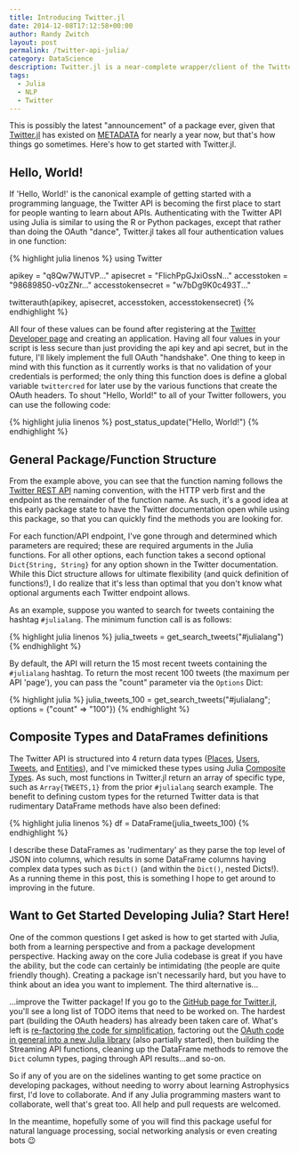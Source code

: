 ```yaml
---
title: Introducing Twitter.jl
date: 2014-12-08T17:12:58+00:00
author: Randy Zwitch
layout: post
permalink: /twitter-api-julia/
category: DataScience
description: Twitter.jl is a near-complete wrapper/client of the Twitter REST API v1.1. Both GET and POST methods are provided for the ability to post and download data.
tags:
  - Julia
  - NLP
  - Twitter
---
```

This is possibly the latest "announcement" of a package ever, given that [Twitter.jl](https://github.com/randyzwitch/Twitter.jl) has existed on [METADATA](https://github.com/JuliaLang/METADATA.jl "Julia METADATA") for nearly a year now, but that's how things go sometimes. Here's how to get started with Twitter.jl.

## Hello, World!

If 'Hello, World!' is the canonical example of getting started with a programming language, the Twitter API is becoming the first place to start for people wanting to learn about APIs. Authenticating with the Twitter API using Julia is similar to using the R or Python packages, except that rather than doing the OAuth "dance", Twitter.jl takes all four authentication values in one function:

{% highlight julia linenos %}
using Twitter

apikey = "q8Qw7WJTVP..."
apisecret = "FIichPpGJxiOssN..."
accesstoken = "98689850-v0zZNr..."
accesstokensecret = "w7bDg9K0c493T..."

twitterauth(apikey,
            apisecret,
            accesstoken,
            accesstokensecret)
{% endhighlight %}

All four of these values can be found after registering at the [Twitter Developer page](https://dev.twitter.com/) and creating an application. Having all four values in your script is less secure than just providing the api key and api secret, but in the future, I'll likely implement the full OAuth "handshake". One thing to keep in mind with this function as it currently works is that no validation of your credentials is performed; the only thing this function does is define a global variable `twittercred` for later use by the various functions that create the OAuth headers. To shout "Hello, World!" to all of your Twitter followers, you can use the following code:

{% highlight julia linenos %}
post_status_update("Hello, World!")
{% endhighlight %}

## General Package/Function Structure

From the example above, you can see that the function naming follows the [Twitter REST API](https://dev.twitter.com/rest/public) naming convention, with the HTTP verb first and the endpoint as the remainder of the function name. As such, it's a good idea at this early package state to have the Twitter documentation open while using this package, so that you can quickly find the methods you are looking for.

For each function/API endpoint, I've gone through and determined which parameters are required; these are required arguments in the Julia functions. For all other options, each function takes a second optional `Dict{String, String}` for any option shown in the Twitter documentation. While this Dict structure allows for ultimate flexibility (and quick definition of functions!), I do realize that it's less than optimal that you don't know what optional arguments each Twitter endpoint allows.

As an example, suppose you wanted to search for tweets containing the hashtag `#julialang`. The minimum function call is as follows:

{% highlight julia linenos %}
julia_tweets = get_search_tweets("#julialang")
{% endhighlight %}

By default, the API will return the 15 most recent tweets containing the `#julialang` hashtag. To return the most recent 100 tweets (the maximum per API 'page'), you can pass the "count" parameter via the `Options` Dict:

{% highlight julia %}
julia_tweets_100 = get_search_tweets("#julialang"; options = {"count" => "100"})
{% endhighlight %}

## Composite Types and DataFrames definitions

The Twitter API is structured into 4 return data types ([Places](https://dev.twitter.com/overview/api/places), [Users](https://dev.twitter.com/overview/api/users), [Tweets](https://dev.twitter.com/overview/api/tweets), and [Entities](https://dev.twitter.com/overview/api/entities)), and I've mimicked these types using Julia [Composite Types](http://julia.readthedocs.org/en/latest/manual/types/#composite-types). As such, most functions in Twitter.jl return an array of specific type, such as `Array{TWEETS,1}` from the prior `#julialang` search example. The benefit to defining custom types for the returned Twitter data is that rudimentary DataFrame methods have also been defined:

{% highlight julia linenos %}
df = DataFrame(julia_tweets_100)
{% endhighlight %}

I describe these DataFrames as 'rudimentary' as they parse the top level of JSON into columns, which results in some DataFrame columns having complex data types such as `Dict()` (and within the `Dict()`, nested Dicts!). As a running theme in this post, this is something I hope to get around to improving in the future.

## Want to Get Started Developing Julia? Start Here!

One of the common questions I get asked is how to get started with Julia, both from a learning perspective and from a package development perspective. Hacking away on the core Julia codebase is great if you have the ability, but the code can certainly be intimidating (the people are quite friendly though). Creating a package isn't necessarily hard, but you have to think about an idea you want to implement. The third alternative is...

...improve the Twitter package! If you go to the [GitHub page for Twitter.jl](https://github.com/randyzwitch/Twitter.jl), you'll see a long list of TODO items that need to be worked on. The hardest part (building the OAuth headers) has already been taken care of. What's left is [re-factoring the code for simplification](http://randyzwitch.com/julia-metaprogramming-refactoring/), factoring out the [OAuth code in general into a new Julia library](https://github.com/randyzwitch/OAuth.jl) (also partially started), then building the Streaming API functions, cleaning up the DataFrame methods to remove the `Dict` column types, paging through API results...and so-on.

So if any of you are on the sidelines wanting to get some practice on developing packages, without needing to worry about learning Astrophysics first, I'd love to collaborate. And if any Julia programming masters want to collaborate, well that's great too. All help and pull requests are welcomed.

In the meantime, hopefully some of you will find this package useful for natural language processing, social networking analysis or even creating bots 😉
